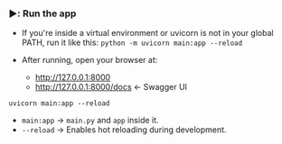 ### ▶️: Run the app

- If you're inside a virtual environment or uvicorn is not in your global PATH, run it like this:   `python -m uvicorn main:app --reload`

- After running, open your browser at:
    - http://127.0.0.1:8000
    - http://127.0.0.1:8000/docs  ← Swagger UI



`uvicorn main:app --reload`

- `main:app` → `main.py` and `app` inside it.
- `--reload` → Enables hot reloading during development.